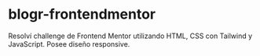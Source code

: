 # blogr-frontendmentor
Resolví challenge de Frontend Mentor utilizando HTML, CSS con Tailwind y JavaScript. Posee diseño responsive.
